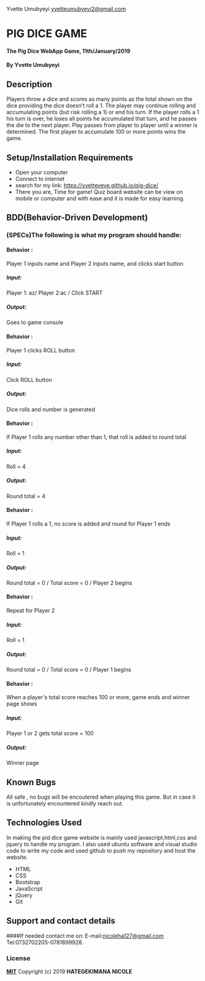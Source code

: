 Yvette Umubyeyi <yvetteumubyeyi2@gmail.com>

# PIG DICE GAME
#### The Pig Dice WebApp Game, 11th/January/2019
#### By **Yvette Umubyeyi**
## Description
Players throw a dice and scores as many points as the total shown on the dice providing the dice doesn’t roll a 1. The player may continue rolling and accumulating points (but risk rolling a 1) or end his turn. If the player rolls a 1 his turn is over, he loses all points he accumulated that turn, and he passes the die to the next player. Play passes from player to player until a winner is determined. The first player to accumulate 100 or more points wins the game.
## Setup/Installation Requirements
* Open your computer
* Connect to internet
* search for my link: https://yvetteveve.github.io/pig-dice/
* There you are, Time for game!
Quiz board website can be view on mobile or computer and with ease and it is made for easy learning.
## BDD(Behavior-Driven Development)
### (SPECs)The following is what my program should handle:

#### Behavior :
 Player 1 inputs name and Player 2 inputs name, and clicks start button
##### Input:
Player 1: az/ Player 2:ac / Click START
##### Output:
Goes to game console
 
 #### Behavior : 
 Player 1 clicks ROLL button
##### Input:
Click ROLL button
##### Output:
Dice rolls and number is generated

#### Behavior :
 If Player 1 rolls any number other than 1, that roll is added to round total
##### Input:
Roll = 4
##### Output:
Round total = 4

#### Behavior :
 If Player 1 rolls a 1, no score is added and round for Player 1 ends
##### Input:
Roll = 1
##### Output:
Round total = 0 / Total score = 0 / Player 2 begins

#### Behavior : 
Repeat for Player 2
##### Input:
Roll = 1
##### Output:
Round total = 0 / Total score = 0 / Player 1 begins

#### Behavior : 
When a player's total score reaches 100 or more, game ends and winner page shows
##### Input:
Player 1 or 2 gets total score = 100
##### Output:
Winner page


## Known Bugs
All safe , no bugs will be encoutered when playing this game. But in case it is unfortunately encountered kindly reach out.
## Technologies Used
In making the pid dice game website is mainly  used javascript,html,css and jquery to handle my program.
I also used ubuntu software and visual studio code to write my code and used github to push my repository and host the website. 
* HTML
* CSS
* Bootstrap
* JavaScript
* jQuery
* Git
## Support and contact details
####If needed contact me on:
E-mail:nicoleha127@gmail.com
Tel:0732702205-0781899928.
### License
**[MIT](http://choosealisence.com/licenses/mit/)**
Copyright (c) 2019 **HATEGEKIMANA NICOLE**